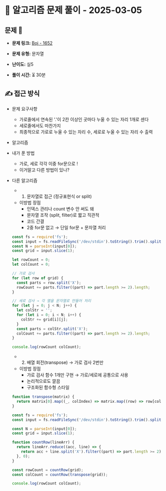 # 📝 알고리즘 문제 풀이 - 2025-03-05

## 문제 📖

- **문제 링크:** [Boj - 1652](https://www.acmicpc.net/problem/1652)

- **문제 유형:** 문자열

- **난이도:** 실5

- **풀이 시간:** ⏳ 30분

## ✍ 접근 방식

- 문제 요구사항

  - 가로줄에서 연속된 '.'이 2칸 이상인 곳마다 누울 수 있는 자리 1개로 센다
  - 세로줄에서도 마찬가지
  - 최종적으로 가로로 누울 수 있는 자리 수, 세로로 누울 수 있는 자리 수 출력

- 알고리즘
- 내가 푼 방법

  - 가로, 세로 각각 이중 for문으로 !
  - 이거말고 다른 방법이 있나?

- 다른 알고리즘

  - 1. 문자열로 접근 (정규표현식 or split)
  - 이방법 장점
    - 인덱스 관리나 count 변수 안 써도 돼
    - 문자열 조작 (split, filter)로 짧고 직관적
    - 코드 간결
    - 2중 for문 없고 → 단일 for문 + 문자열 처리

  ```js
  const fs = require('fs');
  const input = fs.readFileSync('/dev/stdin').toString().trim().split('\n');
  const N = parseInt(input[0]);
  const grid = input.slice(1);

  let rowCount = 0;
  let colCount = 0;

  // 가로 검사
  for (let row of grid) {
    const parts = row.split('X');
    rowCount += parts.filter((part) => part.length >= 2).length;
  }

  // 세로 검사 → 각 열을 문자열로 만들어 처리
  for (let j = 0; j < N; j++) {
    let colStr = '';
    for (let i = 0; i < N; i++) {
      colStr += grid[i][j];
    }
    const parts = colStr.split('X');
    colCount += parts.filter((part) => part.length >= 2).length;
  }

  console.log(rowCount colCount);
  ```

  - 2. 배열 회전(transpose) → 가로 검사 2번만
  - 이방법 장점
    - 가로 검사 함수 1개만 구현 → 가로/세로에 공통으로 사용
    - 논리적으로도 깔끔
    - 구조화된 함수형 스타일

  ```js
  function transpose(matrix) {
    return matrix[0].map((_, colIndex) => matrix.map((row) => row[colIndex]).join(''));
  }

  const fs = require('fs');
  const input = fs.readFileSync('/dev/stdin').toString().trim().split('\n');

  const N = parseInt(input[0]);
  const grid = input.slice(1);

  function countRow(lineArr) {
    return lineArr.reduce((acc, line) => {
      return acc + line.split('X').filter((part) => part.length >= 2).length;
    }, 0);
  }

  const rowCount = countRow(grid);
  const colCount = countRow(transpose(grid));

  console.log(rowCount colCount);
  ```

```

```

